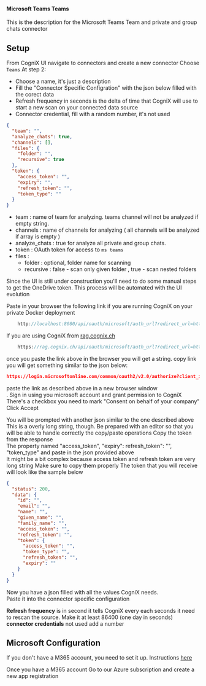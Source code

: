 #### Microsoft Teams Teams 
This is the description for the Microsoft Teams Team and private and group chats connector

## Setup 
From CogniX UI navigate to connectors and create a new connector
Choose `Teams`
At step 2:
- Choose a name, it's just a description
- Fill the "Connector Specific Configration" with the json below filled with the corect data
- Refresh frequency in seconds is the delta of time that CogniX will use to start a new scan on your connected data source
- Connector credential, fill with a random number, it's not used

```json
{
  "team": "",
  "analyze_chats": true, 
  "channels": [],
  "files": {
    "folder": "",
    "recursive": true
  },
  "token": {
    "access_token": "",
    "expiry": "",
    "refresh_token": "",
    "token_type": ""
  }
}
```

- team : name of team for analyzing. teams channel will not be analyzed if empty string. 
- channels : name of channels for analyzing ( all channels will be analyzed if array is empty )
- analyze_chats : true for analyze all private and group chats.
- token : OAuth token for access to ```ms teams```
- files : 
  - folder : optional, folder name for scanning
  - recursive :  false - scan only given folder , true - scan nested folders


Since the UI is still under construction you'll need to do some manual steps to get the OneDrive token.
This process will be automated with the UI evolution

Paste in your browser the following link if you are running CogniX on your private Docker deployment
```js
    http://localhost:8080/api/oauth/microsoft/auth_url?redirect_url=http://localhost:8080
```

If you are using CogniX from [rag.cognix.ch](https://rag.cognix.ch)
```js
    https://rag.cognix.ch/api/oauth/microsoft/auth_url?redirect_url=https://rag.cognix.ch
```

once you paste the link above in the browser you will get a string. copy link <br/>
you will get something similar to the json below:<br/>

```json
https://login.microsoftonline.com/common/oauth2/v2.0/authorize?client_id=<id>>&scope=offline_access Files.Read.All Sites.ReadWrite.All&response_type=code&redirect_uri=http://localhost:8080/api/oauth/microsoft/callback
```

paste the link as described above in a new browser window <br/>. 
Sign in using you microsoft account and grant permission to CogniX<br/>
There's a checkbox you need to mark "Consent on behalf of your company"<br/>
Click Accept <br/>

You will be prompted with another json similar to the one described above<br/>
This is a overly long string, though.
Be prepared with an editor so that you will be able to handle correctly the copy/paste operations
Copy the token from the response<br/>
The property named "access_token", "expiry": refresh_token": "", "token_type" and paste in the json provided above <br/>
It might be a bit complex because access token and refresh token are very long string
Make sure to copy them properly
The token that you will receive will look like the sample below

```json
{
  "status": 200,
  "data": {
    "id": "",
    "email": "",
    "name": "",
    "given_name": "",
    "family_name": "",
    "access_token": "",
    "refresh_token": "",
    "token": {
      "access_token": "",
      "token_type": "",
      "refresh_token": "",
      "expiry": ""
    }
  }
}
```

Now you have a json filled with all the values CogniX needs.<br/>
Paste it into the connector specific configuration <br/>

**Refresh frequency** is in second it tells CogniX every each seconds it need to rescan the source.
Make it at least 86400 (one day in seconds) <br/>
**connector credentials**
not used add a number

## Microsoft Configuration
If you don't have a M365 account, you need to set it up. Instructions [here](https://learn.microsoft.com/en-us/microsoft-365/admin/simplified-signup/signup-business-standard?view=o365-worldwide#sign-up-for-microsoft-365-for-business)

Once you have a M365 account
Go to our Azure subscription and create a new app registration

